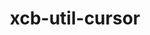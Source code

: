 ---
title: "xcb-util-cursor"
layout: cache
categories: [package, develop-2025-04-06]
meta: {"compilers": ["gcc@11.1.0"], "num_specs": 1, "num_specs_by_stack": {"data-vis-sdk": 1, "root": 1}, "oss": ["ubuntu20.04"], "platforms": ["linux"], "stacks": ["data-vis-sdk", "root"], "targets": ["x86_64_v3"], "versions": ["0.1.5"]}
spec_details: [{"compiler": "gcc@11.1.0", "hash": "3eh5izxk2s6n2jmwuqboidtn6owoqb4d", "os": "ubuntu20.04", "platform": "linux", "size": "-", "stacks": ["data-vis-sdk", "root"], "target": "x86_64_v3", "variants": ["build_system=autotools"], "versions": ["0.1.5"]}]
---